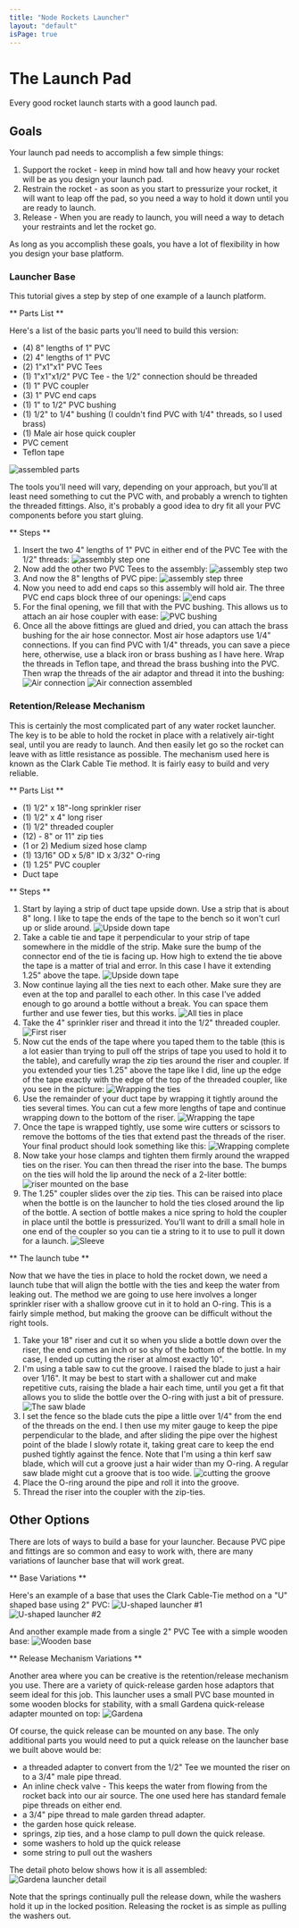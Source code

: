 ```yaml
---
title: "Node Rockets Launcher"
layout: "default"
isPage: true
---
```


The Launch Pad
==============

Every good rocket launch starts with a good launch pad.

Goals
-----

Your launch pad needs to accomplish a few simple things:

1. Support the rocket - keep in mind how tall and how heavy your rocket will
 be as you design your launch pad.
2. Restrain the rocket - as soon as you start to pressurize your rocket,
it will want to leap off the pad, so you need a way to hold it down until you
 are ready to launch.
3. Release - When you are ready to launch, you will need a way to detach your
 restraints and let the rocket go.

As long as you accomplish these goals, you have a lot of flexibility in how
you design your base platform.

### Launcher Base

This tutorial gives a step by step of one example of a launch platform.

** Parts List **

Here's a list of the basic parts you'll need to build this version:
- (4) 8" lengths of 1" PVC
- (2) 4" lengths of 1" PVC
- (2) 1"x1"x1" PVC Tees
- (1) 1"x1"x1/2" PVC Tee - the 1/2" connection should be threaded
- (1) 1" PVC coupler
- (3) 1" PVC end caps
- (1) 1" to 1/2" PVC bushing
- (1) 1/2" to 1/4" bushing (I couldn't find PVC with 1/4" threads,
so I used brass)
- (1) Male air hose quick coupler
- PVC cement
- Teflon tape

![assembled parts](images/launch-pad/01_assembled_parts.JPG)

The tools you'll need will vary, depending on your approach,
but you'll at least need something to cut the PVC with,
and probably a wrench to tighten the threaded fittings.
Also, it's probably a good idea to dry fit all your PVC components before you
start
 gluing.

** Steps **

1. Insert the two 4" lengths of 1" PVC in either end of the PVC Tee with the
1/2" threads:
![assembly step one](/images/launch-pad/02_assembly.JPG)
2. Now add the other two PVC Tees to the assembly:
![assembly step two](/images/launch-pad/03_assembly.JPG)
3. And now the 8" lengths of PVC pipe:
![assembly step three](/images/launch-pad/04_assembly.JPG)
4. Now you need to add end caps so this assembly will hold air.  The three
PVC end caps block three of our openings:
![end caps](/images/launch-pad/05_end_caps.JPG)
5. For the final opening, we fill that with the PVC bushing.  This allows us
to attach an air hose coupler with ease:
![PVC bushing](/images/launch-pad/06_pvc_bushing.JPG)
6. Once all the above fittings are glued and dried, you can attach the brass
bushing for the air hose connector.  Most air hose adaptors use 1/4"
connections.  If you can find PVC with 1/4" threads,
you can save a piece here, otherwise, use a black iron or brass bushing as I
have here.  Wrap the threads in Teflon tape, and thread the brass bushing
into the PVC.  Then wrap the threads of the air adaptor and thread it into
the bushing:
![Air connection](/images/launch-pad/07_air_connector.JPG)
![Air connection assembled](/images/launch-pad/08_air_connector2.JPG)

### Retention/Release Mechanism

This is certainly the most complicated part of any water rocket launcher.
The key is to be able to hold the rocket in place with a relatively air-tight
 seal, until you are ready to launch.  And then easily let go so the rocket
 can leave with as little resistance as possible.  The mechanism used here is
 known as the Clark Cable Tie method.  It is fairly easy to build and very
 reliable.

** Parts List **

- (1) 1/2" x 18"-long sprinkler riser
- (1) 1/2" x 4" long riser
- (1) 1/2" threaded coupler
- (12) - 8" or 11" zip ties
- (1 or 2) Medium sized hose clamp
- (1) 13/16" OD x 5/8" ID x 3/32" O-ring
- (1) 1.25" PVC coupler
- Duct tape

** Steps **

1. Start by laying a strip of duct tape upside down.  Use a strip that is
about 8" long.  I like to tape the ends of the tape to the bench so it won't
curl up or slide around.
![Upside down tape](/images/launch-pad/09_tape.JPG)
2. Take a cable tie and tape it perpendicular to your strip of tape somewhere
 in the middle of the strip.  Make sure the bump of the connector end of the
 tie is facing up.  How high to extend the tie above the tape is a matter of
 trial and error.  In this case I have it extending 1.25" above the tape.
![Upside down tape](/images/launch-pad/10_first_tie.JPG)
3. Now continue laying all the ties next to each other.  Make sure they are
even at the top and parallel to each other.  In this case I've added enough
to go around a bottle without a break.  You can space them further and use
fewer ties, but this works.
![All ties in place](/images/launch-pad/11_ties.JPG)
4. Take the 4" sprinkler riser and thread it into the 1/2" threaded coupler.
![First riser](/images/launch-pad/12_nipple.JPG)
5. Now cut the ends of the tape where you taped them to the table (this is a
lot easier than trying to pull off the strips of tape you used to hold it to
the table), and carefully wrap the zip ties around the riser and coupler.  If
 you extended your ties 1.25" above the tape like I did,
 line up the edge of the tape exactly with the edge of the top of the
 threaded coupler, like you see in the picture:
![Wrapping the ties](/images/launch-pad/13_taping_ties.JPG)
6. Use the remainder of your duct tape by wrapping it tightly around the ties
 several times.  You can cut a few more lengths of tape and continue wrapping
 down to the bottom of the riser.
![Wrapping the tape](/images/launch-pad/14_wrapping_tape.JPG)
7. Once the tape is wrapped tightly, use some wire cutters or scissors to
remove the bottoms of the ties that extend past the threads of the riser.
Your final product should look something like this:
![Wrapping complete](/images/launch-pad/15_wrapped.JPG)
8. Now take your hose clamps and tighten them firmly around the wrapped ties
on the riser.  You can then thread the riser into the base.  The bumps on the
 ties will hold the lip around the neck of a 2-liter bottle:
![riser mounted on the base](/images/launch-pad/16_ties_complete.JPG)
9. The 1.25" coupler slides over the zip ties.  This can be raised into place
 when the bottle is on the launcher to hold the ties closed around the lip of
 the bottle.  A section of bottle makes a nice spring to hold the coupler in
 place until the bottle is pressurized.  You'll want to drill a small hole in
 one end of the coupler so you can tie a string to it to use to pull it down
 for a launch.
![Sleeve](/images/launch-pad/19_sleeve.JPG)

** The launch tube **

Now that we have the ties in place to hold the rocket down,
we need a launch tube that will align the bottle with the ties and keep the
water from leaking out.  The method we are going to use here involves a
longer sprinkler riser with a shallow groove cut in it to hold an O-ring.
This is a fairly simple method, but making the groove can be difficult
without the right tools.

1. Take your 18" riser and cut it so when you slide a bottle down over the
riser, the end comes an inch or so shy of the bottom of the bottle.  In my
case, I ended up cutting the riser at almost exactly 10".
2. I'm using a table saw to cut the groove.  I raised the blade to just a
hair over 1/16".  It may be best to start with a shallower cut and make
repetitive cuts, raising the blade a hair each time, until you get a fit that
 allows you to slide the bottle over the O-ring with just a bit of pressure.
![The saw blade](/images/launch-pad/17_saw_blade.JPG)
3. I set the fence so the blade cuts the pipe a little over 1/4" from the end
 of the threads on the end.  I then use my miter gauge to keep the pipe
 perpendicular to the blade, and after sliding the pipe over the highest
 point of the blade I slowly rotate it, taking great care to keep the end
 pushed tightly against the fence.  Note that I'm using a thin kerf saw
 blade, which will cut a groove just a hair wider than my O-ring.  A regular
 saw blade might cut a groove that is too wide.
![cutting the groove](/images/launch-pad/18_cutting_groove.JPG)
4. Place the O-ring around the pipe and roll it into the groove.
5. Thread the riser into the coupler with the zip-ties.


Other Options
-------------

There are lots of ways to build a base for your launcher.  Because PVC pipe
and fittings are so common and easy to work with, there are many variations
of launcher base that will work great.

** Base Variations **

Here's an example of a base that uses the Clark Cable-Tie method on a "U"
shaped base using 2" PVC:
![U-shaped launcher #1](/images/launch-pad/23_gabes1.JPG)
![U-shaped launcher #2](/images/launch-pad/24_gabes2.JPG)

And another example made from a single 2" PVC Tee with a simple wooden base:
![Wooden base](/images/launch-pad/21_gardena2.JPG)

** Release Mechanism Variations **

Another area where you can be creative is the retention/release mechanism you
 use.  There are a variety of quick-release garden hose adaptors that seem
 ideal for this job.  This launcher uses a small PVC base mounted in some
 wooden blocks for stability, with a small Gardena quick-release adapter
 mounted on top:
![Gardena](/images/launch-pad/22_gardena3.JPG)

Of course, the quick release can be mounted on any base.  The only additional
parts you would need to put a quick release on the launcher base we built
above would be:
- a threaded adapter to convert from the 1/2" Tee we mounted the riser on to
a 3/4" male pipe thread.
- An inline check valve - This keeps the water from flowing from the rocket
back into our air source.  The one used here has standard female pipe threads
 on either end.
- a 3/4" pipe thread to male garden thread adapter.
- the garden hose quick release.
- springs, zip ties, and a hose clamp to pull down the quick release.
- some washers to hold up the quick release
- some string to pull out the washers

The detail photo below shows how it is all assembled:
![Gardena launcher detail](/images/launch-pad/20_gardena1.JPG)

Note that the springs continually pull the release down,
while the washers hold it up in the locked position.  Releasing the rocket is
 as simple as pulling the washers out.